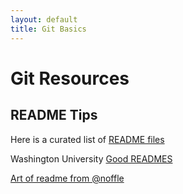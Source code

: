 ```yaml
---
layout: default
title: Git Basics
---
```

Git Resources
=============
README Tips
-----------
Here is a curated list of [README files](https://github.com/matiassingers/awesome-readme)

Washington University [Good READMES](https://courses.cs.washington.edu/courses/cse326/02wi/homework/hw5/good-readmes.html)

[Art of readme from @noffle](https://github.com/noffle/art-of-readme)
